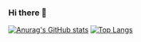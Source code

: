 ### Hi there 👋
[![Anurag's GitHub stats](https://github-readme-stats.vercel.app/api?username=HezeCode&count_private=true&show_icons=true&locale=cn&bg_color=45,36D1DC,5B86E5&text_color=B3FFAB&icon_color=67B26F)](https://github.com/anuraghazra/github-readme-stats)
[![Top Langs](https://github-readme-stats.vercel.app/api/top-langs/?username=HezeCode&layout=compact&locale=cn&count_private=true&bg_color=45,36D1DC,5B86E5&text_color=F5F5F5&icon_color=773691)](https://github.com/anuraghazra/github-readme-stats)
<!--
ffd89b 67B26F 92FE9D
**HezeCode/HezeCode** is a ✨ _special_ ✨ repository because its `README.md` (this file) appears on your GitHub profile.

Here are some ideas to get you started:

- 🔭 I’m currently working on ...
- 🌱 I’m currently learning ...
- 👯 I’m looking to collaborate on ...
- 🤔 I’m looking for help with ...
- 💬 Ask me about ...
- 📫 How to reach me: ...
- 😄 Pronouns: ...
- ⚡ Fun fact: ...
-->

